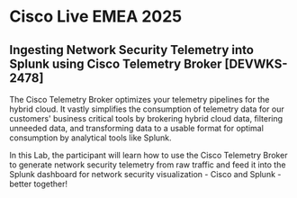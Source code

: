 # Cisco Live EMEA 2025

## Ingesting Network Security Telemetry into Splunk using Cisco Telemetry Broker [DEVWKS-2478]

The Cisco Telemetry Broker optimizes your telemetry pipelines for the hybrid cloud. It vastly simplifies the consumption of telemetry data for our customers' business critical tools by brokering hybrid cloud data, filtering unneeded data, and transforming data to a usable format for optimal consumption by analytical tools like Splunk.

In this Lab, the participant will learn how to use the Cisco Telemetry Broker to generate network security telemetry from raw traffic and feed it into the Splunk dashboard for network security visualization - Cisco and Splunk - better together!